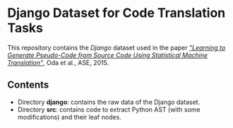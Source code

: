 Django Dataset for Code Translation Tasks
=========================================

This repository contains the *Django* dataset used in the paper
[*"Learning to Generate Pseudo-Code from Source Code Using Statistical Machine Translation"*](http://ieeexplore.ieee.org/document/7372045/),
Oda et al., ASE, 2015.

Contents
--------

* Directory **django**: contains the raw data of the Django dataset.
* Directory **src**: contains code to extract Python AST (with some modifications) and their leaf nodes.

